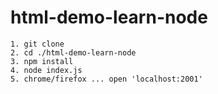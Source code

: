 # html-demo-learn-node
    1. git clone
    2. cd ./html-demo-learn-node
    3. npm install
    4. node index.js
    5. chrome/firefox ... open 'localhost:2001'